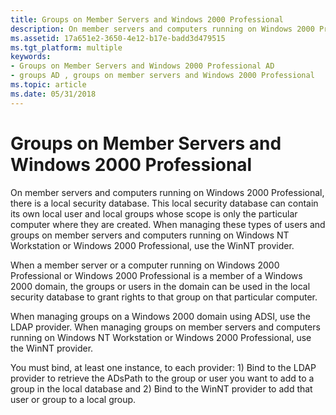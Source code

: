 ```yaml
---
title: Groups on Member Servers and Windows 2000 Professional
description: On member servers and computers running on Windows 2000 Professional, there is a local security database.
ms.assetid: 17a651e2-3650-4e12-b17e-badd3d479515
ms.tgt_platform: multiple
keywords:
- Groups on Member Servers and Windows 2000 Professional AD
- groups AD , groups on member servers and Windows 2000 Professional
ms.topic: article
ms.date: 05/31/2018
---
```


# Groups on Member Servers and Windows 2000 Professional

On member servers and computers running on Windows 2000 Professional, there is a local security database. This local security database can contain its own local user and local groups whose scope is only the particular computer where they are created. When managing these types of users and groups on member servers and computers running on Windows NT Workstation or Windows 2000 Professional, use the WinNT provider.

When a member server or a computer running on Windows 2000 Professional or Windows 2000 Professional is a member of a Windows 2000 domain, the groups or users in the domain can be used in the local security database to grant rights to that group on that particular computer.

When managing groups on a Windows 2000 domain using ADSI, use the LDAP provider. When managing groups on member servers and computers running on Windows NT Workstation or Windows 2000 Professional, use the WinNT provider.

You must bind, at least one instance, to each provider: 1) Bind to the LDAP provider to retrieve the ADsPath to the group or user you want to add to a group in the local database and 2) Bind to the WinNT provider to add that user or group to a local group.

 

 




